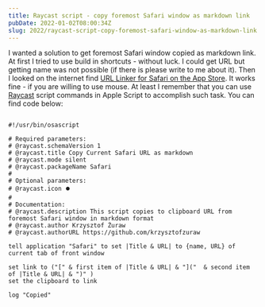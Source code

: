 ```yaml
---
title: Raycast script - copy foremost Safari window as markdown link
pubDate: 2022-01-02T08:00:34Z
slug: 2022/raycast-script-copy-foremost-safari-window-as-markdown-link
---
```


I wanted a solution to get foremost Safari window copied as markdown link. At first I tried to use build in shortcuts - without luck. I could get URL but getting name was not possible (if there is please write to me about it). Then I looked on the internet find [URL Linker for Safari on the App Store](https://apps.apple.com/th/app/markdown-linker-for-safari/id1289119450?mt=12). It works fine - if you are willing to use mouse. At least I remember that you can use [Raycast](https://www.raycast.com/) script commands in Apple Script to accomplish such task. You can find code below:

```applescript

#!/usr/bin/osascript

# Required parameters:
# @raycast.schemaVersion 1
# @raycast.title Copy Current Safari URL as markdown
# @raycast.mode silent
# @raycast.packageName Safari
#
# Optional parameters:
# @raycast.icon ⏺️
#
# Documentation:
# @raycast.description This script copies to clipboard URL from foremost Safari window in markdown format
# @raycast.author Krzysztof Żuraw
# @raycast.authorURL https://github.com/krzysztofzuraw

tell application "Safari" to set |Title & URL| to {name, URL} of current tab of front window

set link to ("[" & first item of |Title & URL| & "]("  & second item of |Title & URL| & ")" )
set the clipboard to link

log "Copied"
```
